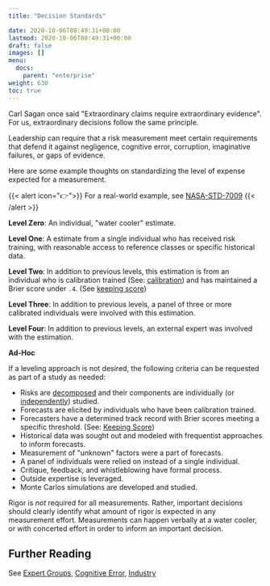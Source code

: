 ```yaml
---
title: "Decision Standards"

date: 2020-10-06T08:49:31+00:00
lastmod: 2020-10-06T08:49:31+00:00
draft: false
images: []
menu:
  docs:
    parent: "enterprise"
weight: 630
toc: true
---
```


Carl Sagan once said \"Extraordinary claims require extraordinary
evidence\". For us, extraordinary decisions follow the same principle.

Leadership can require that a risk measurement meet certain
requirements that defend it against negligence, cognitive error,
corruption, imaginative failures, or gaps of evidence. 

Here are some example thoughts on standardizing the level of expense expected for a measurement.

{{< alert icon="👉">}}
For a real-world example, see
[NASA-STD-7009](https://standards.nasa.gov/standard/nasa/nasa-std-7009)
{{< /alert >}}

**Level Zero**: An individual, "water cooler" estimate.

**Level One**: A estimate from a single individual who has received risk training,
with reasonable access to reference classes or specific historical
    data.

**Level Two**: In addition to previous levels, this estimation is from an individual who is calibration trained (See: [calibration](/docs/estimation/forecasting/#calibration)) and has maintained a Brier score under `.4`. (See [keeping score](/docs/estimation/forecasting/#keeping-score))

**Level Three**: In addition to previous levels, a panel of three or more calibrated
individuals were involved with this estimation.

**Level Four**: In addition to previous levels, an external expert was involved with
the estimation.


**Ad-Hoc**

If a leveling approach is not desired, the following criteria can be requested as part of a study as needed:

-   Risks are [decomposed](https://en.wikipedia.org/wiki/Fermi_problem) and their components are individually (or [independently](https://ought.org/updates/2020-01-11-arguments)) studied. 
-   Forecasts are elicited by individuals who have been calibration
    trained.
-   Forecasters have a determined track record with Brier scores meeting
    a specific threshold. (See: [Keeping Score](http://localhost:1313/docs/estimation/forecasting/#keeping-score))
-   Historical data was sought out and modeled with frequentist
    approaches to inform forecasts.
-   Measurement of \"unknown\" factors were a part of forecasts.
-   A panel of individuals were relied on instead of a single
    individual.
-   Critique, feedback, and whistleblowing have formal process.
-   Outside expertise is leveraged.
-   Monte Carlos simulations are developed and studied.

Rigor is _not_ required for all measurements. Rather, important decisions should clearly identify what amount of rigor is expected in any measurement effort. Measurements can happen verbally at a water cooler, or with concerted effort in order to inform an important decision.

## Further Reading

See [Expert Groups](/docs/other/reading-material/#expert-groups),
[Cognitive Error](/docs/other/reading-material/#cognitive-error),
[Industry](/docs/other/reading-material/#industry-examples)
